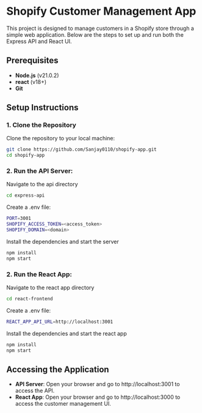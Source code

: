 # Shopify Customer Management App

This project is designed to manage customers in a Shopify store through a simple web application. Below are the steps to set up and run both the Express API and React UI.

## Prerequisites

- **Node.js** (v21.0.2)
- **react** (v18+)
- **Git**

## Setup Instructions

### 1. Clone the Repository

Clone the repository to your local machine:

```bash
git clone https://github.com/Sanjay0110/shopify-app.git
cd shopify-app
```

### 2. Run the API Server:
Navigate to the api directory
```bash
cd express-api
```

Create a .env file:
```bash
PORT=3001
SHOPIFY_ACCESS_TOKEN=<access_token>
SHOPIFY_DOMAIN=<domain>
```

Install the dependencies and start the server
```bash
npm install
npm start
```

### 2. Run the React App:
Navigate to the react app directory
```bash
cd react-frontend
```

Create a .env file:
```bash
REACT_APP_API_URL=http://localhost:3001
```

Install the dependencies and start the react app
```bash
npm install
npm start
```

## Accessing the Application

- **API Server**: Open your browser and go to http://localhost:3001 to access the API.
- **React App**: Open your browser and go to http://localhost:3000 to access the customer management UI.